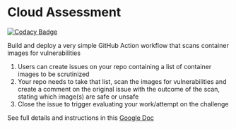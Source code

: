 # Cloud Assessment

[![Codacy Badge](https://api.codacy.com/project/badge/Grade/c0f96f90d4c54566949088f5138ab065)](https://app.codacy.com/gh/amadinathaniel/cloud-starter?utm_source=github.com&utm_medium=referral&utm_content=amadinathaniel/cloud-starter&utm_campaign=Badge_Grade_Settings)

Build and deploy a very simple GitHub Action workflow that scans container images for vulnerabilities

1.  Users can create issues on your repo containing a list of container images to be scrutinized
2.  Your repo needs to take that list, scan the images for vulnerabilities and create a comment on the original issue with the outcome of the scan, stating which image(s) are safe or unsafe
3.  Close the issue to trigger evaluating your work/attempt on the challenge

See full details and instructions in this [Google Doc](https://docs.google.com/document/d/1evc9UWuBszCAaRaBbnmCxpGPoI2fotRhg6tQBvadCi8)